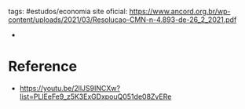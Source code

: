 tags: #estudos/economia 
site oficial: https://www.ancord.org.br/wp-content/uploads/2021/03/Resolucao-CMN-n-4.893-de-26_2_2021.pdf

- 

# Reference
- https://youtu.be/2llJS9INCXw?list=PLlEeFe9_z5K3ExGDxpouQ051de08ZvERe